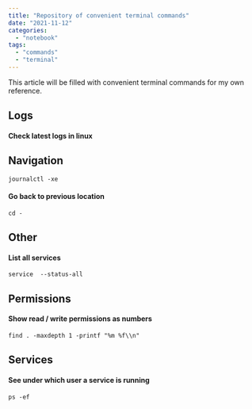 ```yaml
---
title: "Repository of convenient terminal commands"
date: "2021-11-12"
categories: 
  - "notebook"
tags: 
  - "commands"
  - "terminal"
---
```


This article will be filled with convenient terminal commands for my own reference.

## Logs

#### Check latest logs in linux

## Navigation

```shell
journalctl -xe
```

#### Go back to previous location

```generic
cd -
```

## Other

#### List all services

```generic
service  --status-all
```

## Permissions

#### Show read / write permissions as numbers

```shell
find . -maxdepth 1 -printf "%m %f\\n"
```

## Services

#### See under which user a service is running

```generic
ps -ef
```
